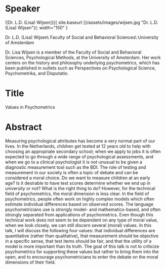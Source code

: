 # Speaker

![Dr. L.D. (Lisa) Wijsen]({{ site.baseurl }}/assets/images/wijsen.jpg "Dr. L.D. (Lisa) Wijsen"){: width="150" }

Dr. L.D. (Lisa) Wijsen\\
Faculty of Social and Behavioral Sciences\\
University of Amsterdam

Dr. Lisa Wijsen is a member of the Faculty of Social and Behavioral Sciences, Psychological Methods, at the University of Amsterdam. Her work centers on the history and philosophy underlying psychometrics, which has been published in outlets such as Perspectives on Psychological Science, Psychometrika, and Disputatio.

# Title

Values in Psychometrics

# Abstract

Measuring psychological attributes has become a very normal part of our lives. In the Netherlands, children get tested at 12 years old to help with choosing an appropriate secondary school; when we apply to jobs it is often expected to go through a wide range of psychological assessments, and when we go to a clinical psychologist it is not unusual to be given a diagnostic measurement tool such as the BDI. The role of testing and measurement in our society is often a topic of debate and can be considered a moral choice. Do we want to measure children at an early age? Is it desirable to have test scores determine whether we end up in university or not? What is the right thing to do? However, for the technical field of psychometrics, the moral dimension is less clear. In the field of psychometrics, people often work on highly complex models which often estimate individual differences based on observed scores. The language psychometricians use is strongly model- and mathematics-based, and often strongly separated from applications of psychometrics. Even though this technical work does not seem to be dependent on any type of moral value, when we look closely, we can still discern several (moral) values. In this talk, I will discuss the following four values: that individual differences are quantitative (rather than qualitative), that measurement should be objective in a specific sense, that test items should be fair, and that the utility of a model is more important than its truth. The goal of this talk is not to criticize psychometrics for supporting these values but rather to bring them into the open, and to encourage psychometricians to enter the debate on the moral dimensions of their field. 
